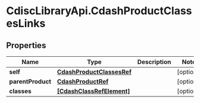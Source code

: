 # CdiscLibraryApi.CdashProductClassesLinks

## Properties

Name | Type | Description | Notes
------------ | ------------- | ------------- | -------------
**self** | [**CdashProductClassesRef**](CdashProductClassesRef.md) |  | [optional] 
**parentProduct** | [**CdashProductRef**](CdashProductRef.md) |  | [optional] 
**classes** | [**[CdashClassRefElement]**](CdashClassRefElement.md) |  | [optional] 


